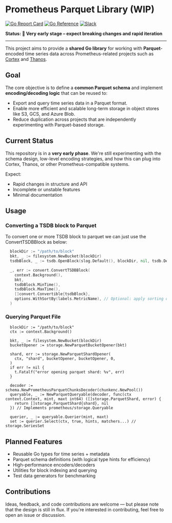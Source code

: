# Prometheus Parquet Library (WIP)

[![Go Report Card](https://goreportcard.com/badge/github.com/prometheus-community/parquet-common)](https://goreportcard.com/report/github.com/prometheus-community/parquet-common) [![Go Reference](https://pkg.go.dev/badge/github.com/prometheus-community/parquet-common.svg)](https://pkg.go.dev/github.com/prometheus-community/parquet-common) [![Slack](https://img.shields.io/badge/join%20slack-%23prometheus--parquet--dev-brightgreen?style=flat)](https://slack.cncf.io/)

**Status: 🚧 Very early stage – expect breaking changes and rapid iteration**

---

This project aims to provide a **shared Go library** for working with **Parquet**-encoded time series data across Prometheus-related projects such as [Cortex](https://github.com/cortexproject/cortex) and [Thanos](https://github.com/thanos-io/thanos).

## Goal

The core objective is to define a **common Parquet schema** and implement **encoding/decoding logic** that can be reused to:

- Export and query time series data in a Parquet format.
- Enable more efficient and scalable long-term storage in object stores like S3, GCS, and Azure Blob.
- Reduce duplication across projects that are independently experimenting with Parquet-based storage.

## Current Status

This repository is in a **very early phase**. We're still experimenting with the schema design, low-level encoding strategies, and how this can plug into Cortex, Thanos, or other Prometheus-compatible systems.

Expect:

- Rapid changes in structure and API
- Incomplete or unstable features
- Minimal documentation


## Usage 

### Converting a TSDB block to Parquet

To convert one or more TSDB block to parquet we can just use the ConvertTSDBBlock as below:

```go
  blockDir := "/path/to/block"
  bkt, _ := filesystem.NewBucket(blockDir)
  tsdbBlock, _ := tsdb.OpenBlock(slog.Default(), blockDir, nil, tsdb.DefaultPostingsDecoderFactory)

  _, err := convert.ConvertTSDBBlock(
    context.Background(),
    bkt,
    tsdbBlock.MinTime(),
    tsdbBlock.MaxTime(),
    []convert.Convertible{tsdbBlock},
    options.WithSortBy(labels.MetricName), // Optional: apply sorting or other options
  )
```
### Querying Parquet File

```\go
  blockDir := "/path/to/block"
  ctx := context.Background()

  bkt, _ := filesystem.NewBucket(blockDir)
  bucketOpener := storage.NewParquetBucketOpener(bkt)

  shard, err := storage.NewParquetShardOpener(
	ctx, "shard", bucketOpener, bucketOpener, 0,
  )
  if err != nil {
	t.Fatalf("error opening parquet shard: %v", err)
  }

  decoder := schema.NewPrometheusParquetChunksDecoder(chunkenc.NewPool())
  queryable, _ := NewParquetQueryable(decoder, func(ctx context.Context, mint, maxt int64) ([]storage.ParquetShard, error) {
	return []storage.ParquetShard{shard}, nil
  }) // Implements prometheus/storage.Queryable

  querier, _ := queryable.Querier(mint, maxt)
  set := querier.Select(ctx, true, hints, matchers...) // storage.SeriesSet
```
## Planned Features

- Reusable Go types for time series + metadata
- Parquet schema definitions (with logical type hints for efficiency)
- High-performance encoders/decoders
- Utilities for block indexing and  querying
- Test data generators for benchmarking

## Contributions

Ideas, feedback, and code contributions are welcome — but please note that the design is still in flux. If you're interested in contributing, feel free to open an issue or discussion.